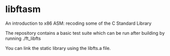# libftasm
An introduction to x86 ASM: recoding some of the C Standard Library

The repository contains a basic test suite which can be run after building by running ./ft_libfts

You can link the static library using the libfts.a file.
